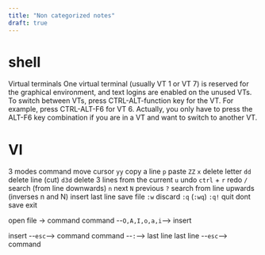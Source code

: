```yaml
---
title: "Non categorized notes"
draft: true
---
```

        
# shell

Virtual terminals
One virtual terminal (usually VT 1 or VT 7) is reserved for the graphical environment, and text logins are enabled on the unused VTs. 
To switch between VTs, press CTRL-ALT-function key for the VT. For example, press CTRL-ALT-F6 for VT 6. Actually, you only have to press the ALT-F6 key combination if you are in a VT and want to switch to another VT.



# VI

3 modes
    command
        move cursor
        `yy` copy a line
        `p` paste
        `ZZ`
        `x` delete letter
        `dd` delete line (cut)
        `d3d` delete 3 lines from the current
        `u` undo
        `ctrl` + `r` redo
        `/` search (from line downwards)
        `n` next
        `N` previous
        `?` search from line upwards (inverses n and N)
    insert
    last line
        save file `:w`
        discard `:q` (`:wq`)
            `:q!` quit dont save
        exit

open file -> command
command --`O,A,I,o,a,i`--> insert

insert --`esc`--> command
command --`:`--> last line
last line --`esc`--> command